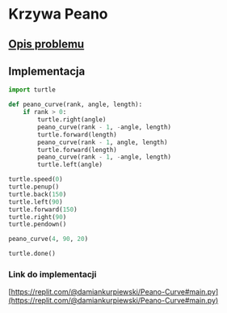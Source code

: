 # Krzywa Peano

## [Opis problemu](../../../../algorithms/fractals/peano-curve.md)

## Implementacja

```python linenums="1"
import turtle

def peano_curve(rank, angle, length):
    if rank > 0:
        turtle.right(angle)
        peano_curve(rank - 1, -angle, length)
        turtle.forward(length)
        peano_curve(rank - 1, angle, length)
        turtle.forward(length)
        peano_curve(rank - 1, -angle, length)
        turtle.left(angle)

turtle.speed(0)
turtle.penup()
turtle.back(150)
turtle.left(90)
turtle.forward(150)
turtle.right(90)
turtle.pendown()

peano_curve(4, 90, 20)

turtle.done()
```

### Link do implementacji

[https://replit.com/@damiankurpiewski/Peano-Curve#main.py](https://replit.com/@damiankurpiewski/Peano-Curve#main.py)
